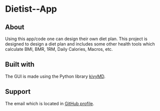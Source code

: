 # Dietist--App
## About
Using this app/code one can design their own diet plan. This project is designed to design a diet plan and includes some other health tools which calculate BMI, BMR, 1RM, Daily Calories, Macros, etc.

## Built with
The GUI is made using the Python library [kivyMD](https://kivymd.readthedocs.io/en/latest/).

## Support 
The email which is located in [GitHub profile](https://github.com/GURI-VIRK).
